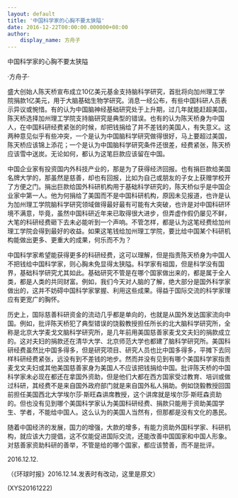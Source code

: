 ```yaml
---
layout: default
title: '中国科学家的心胸不要太狭隘'
date: 2016-12-22T00:00:00.000000+08:00
author:
    display_name: 方舟子
---
```


中国科学家的心胸不要太狭隘

·方舟子·

盛大创始人陈天桥宣布成立10亿美元基金支持脑科学研究，首批将向加州理工学院捐款1亿美元，用于大脑基础生物学研究。消息一经公布，有些中国科研人员表示异议或惋惜。有的认为中国脑神经基础研究处于上升期，过几年就能赶超美国，陈天桥选择加州理工学院支持脑研究是典型的错误。也有的认为陈天桥身为中国人，在中国科研经费紧张的时候，却把钱捐给了并不差钱的美国人，有失意义。这两种意见似乎有些冲突，一个是认为中国脑科学研究做得很好，马上要超过美国，陈天桥应该锦上添花；一个是认为中国脑科学研究条件还很差，经费紧张，陈天桥应该雪中送炭。无论如何，都认为这笔巨款应该留在中国。

中国企业家有投资国内外科技产业的，那是为了获得经济回报。也有捐巨款给美国名牌大学的，那虽然是慈善，却也有回报，比如为自己或朋友的子女上获赠学校开了方便之门。捐出巨款给国外科研机构用于基础科学研究的，陈天桥似乎是中国企业家中第一人。他为何捐给了美国而不是中国科研机构，原因未见报道，也许是认为加州理工学院脑科学研究领域做得最好最有可能有大突破，也许是对中国科研环境不满意，毕竟，虽然中国科研近年来已取得很大进步，但弄虚作假仍屡见不鲜，大笔的科研经费砸下去未必能听到一个声响。不管怎样，都是认为这笔经费给加州理工学院会得到最好的收益。如果这笔钱给加州理工学院，要比给中国某个科研机构能做出更多、更重大的成果，何乐而不为？

中国科学家希望能获得更多的科研经费，这可以理解，但是指责陈天桥身为中国人不把钱给中国科学家，则心胸未免显得太狭隘。科学家有祖国，但是科学没有国界，基础科学研究尤其如此。基础研究不管是在哪个国家做出来的，都是属于全人类，都是人类的共同财富。例如，我们今天对人脑的了解，绝大部分是国外科学家做出的，这并不妨碍中国科学家掌握、利用这些成果。得益于国际交流的科学家理应有更宽广的胸怀。

历史上，国际慈善科研资金的流动几乎都是单向的，也就是从国外发达国家流向中国。例如，批评陈天桥犯了典型错误的饶毅教授担任所长的北大脑科学研究所，全称是北京大学麦戈文脑科学研究所，是几年前用美国慈善家麦戈文夫妇的捐款成立的。这对夫妇的捐款还在清华大学、北京师范大学也都建了脑科学研究所。美国科研经费虽然比中国多得多，但是研究项目、研究人员也比中国多得多，平摊下去同样科研经费紧张，远没有到不差钱的地步。然而并没有见到有哪个美国科学家指责麦戈文夫妇或其他美国慈善家身为美国人不应该把钱捐给中国。批评陈天桥的中国科学家未必现在都还在拿国外资助，但是他们大都在西方国家受过教育、培训或做过科研，其经费不是来自国外政府部门就是来自国外私人捐助。例如饶毅教授回国前担任美国西北大学埃尔莎·斯旺森讲席教授，这个讲席就是埃尔莎·斯旺森资助的。但也没有见到哪个美国科学家认为美国科研经费、捐款只能用于资助美国学生、学者，不能给中国人。这么认为的美国人当然有，但那都是没有文化的愚民。

随着中国经济的发展，国力的增强，大款的增多，有能力资助外国科学家、科研机构，就应该大力提倡，这不仅能促进国际交流，还能改善中国国家和中国人形象。对慈善家资助科研的善举，不管是给的哪个国家，都应该赞善，而不是批评。

2016.12.12.

（《环球时报》2016.12.14.发表时有改动，这里是原文）

(XYS20161222)

